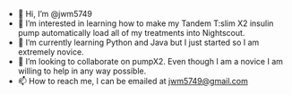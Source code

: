 - 👋 Hi, I’m @jwm5749
- 👀 I’m interested in learning how to make my Tandem T:slim X2 insulin pump automatically load all of my treatments into Nightscout.
- 🌱 I’m currently learning Python and Java but I just started so I am extremely novice.
- 💞️ I’m looking to collaborate on pumpX2.  Even though I am a novice I am willing to help in any way possible.
- 📫 How to reach me, I can be emailed at jwm5749@gmail.com

<!---
jwm5749/jwm5749 is a ✨ special ✨ repository because its `README.md` (this file) appears on your GitHub profile.
You can click the Preview link to take a look at your changes.
--->
